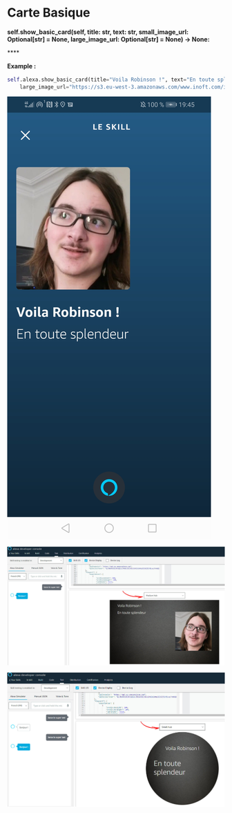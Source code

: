 # Carte Basique

**self.show\_basic\_card\(self, title: str, text: str, small\_image\_url: Optional\[str\] = None, large\_image\_url: Optional\[str\] = None\) -&gt; None:**

\*\*\*\*

**Example :**

```python
self.alexa.show_basic_card(title="Voila Robinson !", text="En toute splendeur",
    large_image_url="https://s3.eu-west-3.amazonaws.com/www.inoft.com/img/team_robinson_128x128.jpg")
```

![Carte avec titre, texte et image sur un t&#xE9;l&#xE9;phone avec l&apos;application mobile Alexa](../../../.gitbook/assets/screenshot_20200507_194547_com.amazon.dee.app.jpg)

![M&#xEA;me carte mais sur simulateur d&apos;appareil avec une taille d&apos;&#xE9;cran moyenne \(Echo Show\)](../../../.gitbook/assets/doc3.jpg)

![M&#xEA;me carte, mais sur simulateur d&apos;un appareil avec une petite taille d&apos;&#xE9;cran \(Echo Spot\)](../../../.gitbook/assets/docs4.jpg)

